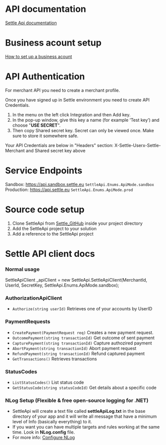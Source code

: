 
# API documentation
[Settle Api documentation](https://developer.settle.eu/docs/settleapis/ZG9jOjgzNTg1Mg-welcome-to-the-settle-api-docs)

# Business acount setup
[How to set up a business acount](https://developer.settle.eu/docs/settleapis/ZG9jOjM0ODE0NTc0-set-up-a-business-account#1-the-settle-business-portal)

# API Authentication
For merchant API you need to create a merchant profile.

Once you have signed up in Settle environment you need to create API Credentials.
1.  In the menu on the left click Integration and then Add key.
2.  In the pop-up window, give this key a name (for example ‘Test key’) and choose "**USE SECRET**".
3.  Then copy Shared secret key. Secret can only be viewed once. Make sure to store it somewhere safe.

Your API Credentials are below in "Headers" section: X-Settle-Userx-Settle-Merchant and Shared secret key above

# Service Endpoints
Sandbox: https://api.sandbox.settle.eu `SettleApi.Enums.ApiMode.sandbox`
Production: https://api.settle.eu `SettleApi.Enums.ApiMode.prod` 

# Source code setup
1. Clone SettleApi from [Settle_GitHub](https://github.com/nikolaiweselinow/SettleApi/) inside your project directory
2. Add the SettleApi project to your solution
3. Add a reference to the SettleApi project

# Settle API client docs
### Normal usage
SettleApiClient _apiClient = new SettleApi.SettleApiClient(MerchantId, UserId, SecretKey, SettleApi.Enums.ApiMode.sandbox);

### AuthorizationApiClient
- `Authorize(string userId)` Retrieves one of your accounts by UserID
### PaymentRequests

- `CreatePayment(PaymentRequest req)` Creates a new payment request.
- `OutcomePayment(string transactionId)` Get outcome of sent payment
- `CapturePayment(string transactionId)` Capture authozired payment
- `AbortPayment(string transactionId)` Abort payment request 
- `RefundPayment(string transactionId)` Refund captured payment 
- `GetTransactions()` Retrieves transactions

### StatusCodes
- `ListStatusCodes()` List status code
- `GetStatusCode(string statusCodeId)` Get details about a specific code


### NLog Setup (Flexible & free open-source logging for .NET)

 -  SettleApi will create a text file called **settleApiLog.txt** in the base directory of your app and it will write all message that have a minimum level of Info (basically everything) to it. 
 - If you want you can have multiple targets and rules working at the same time. Look in **NLog.config** file.
 - For more info: [Configure NLog](https://github.com/nlog/nlog/wiki/Tutorial#Configure-NLog-Targets-for-output)